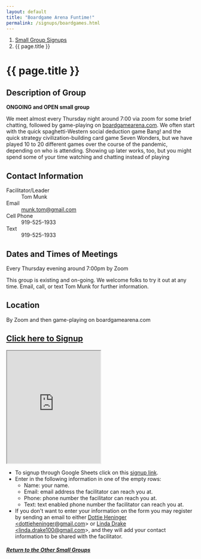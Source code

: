 ```yaml
---
layout: default
title: "Boardgame Arena Funtime!"
permalink: /signups/boardgames.html
---
```

<nav aria-label="breadcrumb">
  <ol class="breadcrumb">
      <li class="breadcrumb-item"><a class="noIcon" href="{{ site.baseurl }}/small-groups.html">Small Group Signups</a></li>
      <li class="breadcrumb-item active" aria-current="page">{{ page.title }}</li>
  </ol>
</nav>

# {{ page.title }}

## Description of Group
**ONGOING and OPEN small group**

We meet almost every Thursday night around 7:00 via zoom for some brief
chatting, followed by game-playing on 
<a href="https://en.boardgamearena.com/">boardgamearena.com</a>. We often
start with the quick spaghetti-Western social deduction game Bang! and 
the quick strategy civilization-building card game Seven Wonders, but 
we have played 10 to 20 different games over the course of the pandemic,
depending on who is attending. Showing up later works, too, but you 
might spend some of your time watching and chatting instead of playing

## Contact Information
<dl> 
  <dt>Facilitator/Leader</dt>
  <dd>Tom Munk</dd>
  <dt>Email</dt>
  <dd><a href="mailto:munk.tom@gmail.com">munk.tom@gmail.com</a></dd>
  <dt>Cell Phone</dt>
  <dd>919-525-1933</dd>
  <dt>Text</dt>
  <dd>919-525-1933</dd>
</dl>

## Dates and Times of Meetings
Every Thursday evening around 7:00pm by Zoom

This group is existing and on-going. We welcome folks to try it out at 
any time. Email, call, or text Tom Munk for further information.

## Location
By Zoom and then game-playing on boardgamearena.com

## [Click here to Signup](https://docs.google.com/spreadsheets/d/1iauQ82oqYMWVsPKjsxtULON0ABwCWDLDaUX5EjgqX6Q/edit?usp=sharing)

<div>
  <iframe src="https://docs.google.com/spreadsheets/d/e/2PACX-1vQ5CI0vD48wUk8BCv3--DDicbGxlxTAA9uEvES4nNFMQDRK1K1qJsyjS2qFxP2fa7wXctTu1joD2INJ/pubhtml?gid=198606566&amp;single=true&amp;widget=true&amp;headers=false&amp;range=A2:B10"
  width="250px"
  height="300px">
</iframe>
</div>

- To signup through Google Sheets click on this [signup link](https://docs.google.com/spreadsheets/d/1iauQ82oqYMWVsPKjsxtULON0ABwCWDLDaUX5EjgqX6Q/edit?usp=sharing).
- Enter in the following information in one of the empty rows:
  - Name: your name.
  - Email: email address the facilitator can reach you at.
  - Phone: phone number the facilitator can reach you at.
  - Text: text enabled phone number the facilitator can reach you at.
- If you don't want to enter your information on the form you may register by 
  sending an email to either <a href='mailto:dottieheninger@gmail.com'>Dottie Heninger &lt;dottieheninger@gmail.com&gt;</a> or 
  <a href='mailto:linda.drake100@gmail.com'>Linda Drake &lt;linda.drake100@gmail.com&gt;</a>, and they will add 
  your contact information to be shared with the facilitator.

<div class="text-center">
  <h5><a href="{{ site.baseurl }}/small-groups.html">Return to the Other Small Groups</a></h5>
</div>
